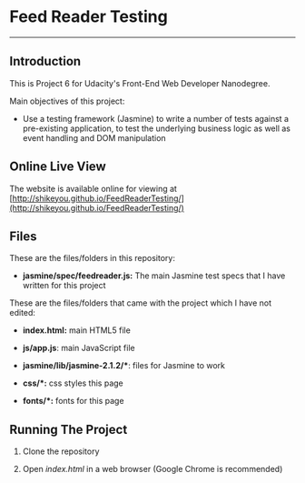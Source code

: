 # Feed Reader Testing

---

## Introduction

This is Project 6 for Udacity's Front-End Web Developer Nanodegree.

Main objectives of this project:

* Use a testing framework (Jasmine) to write a number of tests against a pre-existing application, to test the underlying business logic as well as event handling and DOM manipulation

## Online Live View

The website is available online for viewing at [http://shikeyou.github.io/FeedReaderTesting/](http://shikeyou.github.io/FeedReaderTesting/)

## Files

These are the files/folders in this repository:

* **jasmine/spec/feedreader.js:** The main Jasmine test specs that I have written for this project

These are the files/folders that came with the project which I have not edited:

* **index.html:** main HTML5 file

* **js/app.js**: main JavaScript file

* **jasmine/lib/jasmine-2.1.2/\***: files for Jasmine to work

* **css/\*:** css styles this page

* **fonts/\*:** fonts for this page

## Running The Project

1. Clone the repository

2. Open *index.html* in a web browser (Google Chrome is recommended)